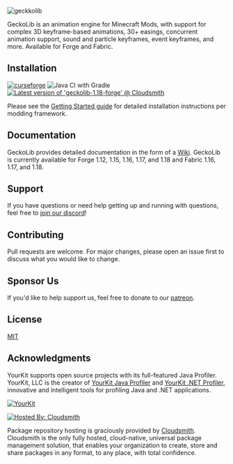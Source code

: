 ![geckkolib](https://i.imgur.com/aVpTA3m.png)

GeckoLib is an animation engine for Minecraft Mods, with support for complex 3D keyframe-based animations, 30+ easings,
concurrent animation support, sound and particle keyframes, event keyframes, and more. Available for Forge and Fabric.

## Installation

[![curseforge](http://cf.way2muchnoise.eu/versions/388172.svg)](https://www.curseforge.com/minecraft/mc-mods/geckolib)
![Java CI with Gradle](https://github.com/bernie-g/geckolib/workflows/Java%20CI%20with%20Gradle/badge.svg?branch=1.18)
[![Latest version of 'geckolib-1.18-forge' @ Cloudsmith](https://api-prd.cloudsmith.io/v1/badges/version/geckolib3/geckolib/maven/geckolib-1.18-forge/latest/a=noarch;xg=software.bernie.geckolib/?render=true&show_latest=true)](https://cloudsmith.io/~geckolib3/repos/geckolib/packages/detail/maven/geckolib-1.18-forge/latest/a=noarch;xg=software.bernie.geckolib/)

Please see the [Getting Started guide](https://github.com/bernie-g/geckolib/wiki/Getting-Started) for detailed
installation instructions per modding framework.

## Documentation

GeckoLib provides detailed documentation in the form of a [Wiki](https://github.com/bernie-g/geckolib/wiki). GeckoLib is
currently available for Forge 1.12, 1.15, 1.16, 1.17, and 1.18 and Fabric 1.16, 1.17, and 1.18.

## Support

If you have questions or need help getting up and running with questions, feel free
to [join our discord](https://discord.gg/MNQcKxB)!

## Contributing

Pull requests are welcome. For major changes, please open an issue first to discuss what you would like to change.

## Sponsor Us

If you'd like to help support us, feel free to donate to our [patreon](https://www.patreon.com/geckosmods).

## License

[MIT](https://opensource.org/licenses/MIT)

## Acknowledgments

YourKit supports open source projects with its full-featured Java Profiler. YourKit, LLC is the creator
of [YourKit Java Profiler]( https://www.yourkit.com/java/profiler/)
and [YourKit .NET Profiler](https://www.yourkit.com/.net/profiler/), innovative and intelligent tools for profiling Java
and .NET applications.

[![YourKit](https://www.yourkit.com/images/yklogo.png)](https://www.yourkit.com/)

[![Hosted By: Cloudsmith](https://img.shields.io/badge/OSS%20hosting%20by-cloudsmith-blue?logo=cloudsmith&style=for-the-badge)](https://cloudsmith.com)

Package repository hosting is graciously provided by  [Cloudsmith](https://cloudsmith.com). Cloudsmith is the only fully
hosted, cloud-native, universal package management solution, that enables your organization to create, store and share
packages in any format, to any place, with total confidence.
